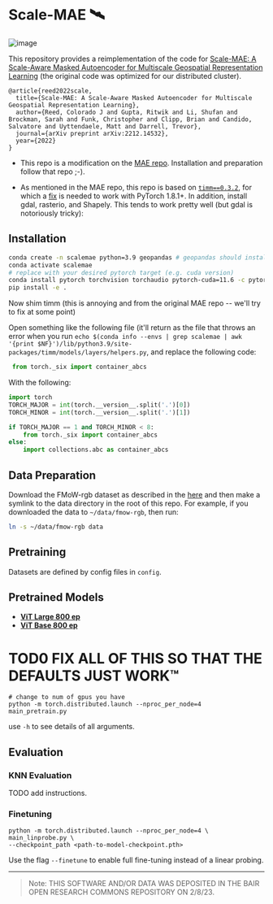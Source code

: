 # Scale-MAE 🛰️

![image](https://user-images.githubusercontent.com/1455579/217665789-b46d6830-445f-4151-b7a4-a2152a81a8d1.png)


This repository provides a reimplementation of the code for [Scale-MAE: A Scale-Aware Masked Autoencoder for Multiscale Geospatial Representation Learning](https://arxiv.org/abs/2212.14532) (the original code was optimized for our distributed cluster).

```
@article{reed2022scale,
  title={Scale-MAE: A Scale-Aware Masked Autoencoder for Multiscale Geospatial Representation Learning},
  author={Reed, Colorado J and Gupta, Ritwik and Li, Shufan and Brockman, Sarah and Funk, Christopher and Clipp, Brian and Candido, Salvatore and Uyttendaele, Matt and Darrell, Trevor},
  journal={arXiv preprint arXiv:2212.14532},
  year={2022}
}
```

* This repo is a modification on the [MAE repo](https://github.com/facebookresearch/mae). Installation and preparation follow that repo ;-).

* As mentioned in the MAE repo, this repo is based on [`timm==0.3.2`](https://github.com/rwightman/pytorch-image-models), for which a [fix](https://github.com/rwightman/pytorch-image-models/issues/420#issuecomment-776459842) is needed to work with PyTorch 1.8.1+. In addition, install gdal, rasterio, and Shapely.  This tends to work pretty well (but gdal is notoriously tricky):

## Installation
```bash
conda create -n scalemae python=3.9 geopandas # geopandas should install gdal correctly
conda activate scalemae
# replace with your desired pytorch target (e.g. cuda version)
conda install pytorch torchvision torchaudio pytorch-cuda=11.6 -c pytorch -c nvidia
pip install -e .
```

Now shim timm (this is annoying and from the original MAE repo -- we'll try to fix at some point)

Open something like the following file (it'll return as the file that throws an error when you run `echo $(conda info --envs | grep scalemae | awk '{print $NF}')/lib/python3.9/site-packages/timm/models/layers/helpers.py`, and replace the following code:

```python
 from torch._six import container_abcs
```

With the following:
```python
import torch
TORCH_MAJOR = int(torch.__version__.split('.')[0])
TORCH_MINOR = int(torch.__version__.split('.')[1])

if TORCH_MAJOR == 1 and TORCH_MINOR < 8:
    from torch._six import container_abcs
else:
    import collections.abc as container_abcs
```

## Data Preparation
Download the FMoW-rgb dataset as described in the [here](https://github.com/fMoW/dataset) and then make a symlink to the data directory in the root of this repo.  For example, if you downloaded the data to `~/data/fmow-rgb`, then run:

```bash
ln -s ~/data/fmow-rgb data
```

## Pretraining ##
Datasets are defined by config files in `config`.


## Pretrained Models

* [**ViT Large 800 ep**](https://github.com/bair-climate-initiative/scale-mae/releases/download/base-800/scalemae-vitlarge-800.pth)
* [**ViT Base 800 ep**](https://github.com/bair-climate-initiative/scale-mae/releases/download/base-800/scalemae-vitbase-800.pth)





# TOD0 FIX ALL OF THIS SO THAT THE DEFAULTS JUST WORK™

```
# change to num of gpus you have
python -m torch.distributed.launch --nproc_per_node=4
main_pretrain.py
```

use `-h` to see details of all arguments. 

## Evaluation

### KNN Evaluation
TODO add instructions.

### Finetuning

```
python -m torch.distributed.launch --nproc_per_node=4 \
main_linprobe.py \
--checkpoint_path <path-to-model-checkpoint.pth>
```

Use the flag `--finetune` to enable full fine-tuning instead of a linear probing.

---

> Note: THIS SOFTWARE AND/OR DATA WAS DEPOSITED IN THE BAIR OPEN RESEARCH COMMONS REPOSITORY ON 2/8/23.
